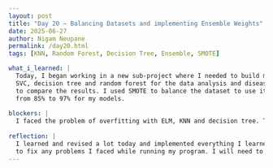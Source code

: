 ```yaml
---
layout: post
title: "Day 20 – Balancing Datasets and implementing Ensemble Weights"
date: 2025-06-27
author: Nigam Neupane
permalink: /day20.html
tags: [KNN, Random Forest, Decision Tree, Ensemble, SMOTE]

what_i_learned: |
  Today, I began working in a new sub-project where I needed to build models for early detection of kidney diseases. I used the models ELM, KNN, 
  SVC, decision tree and random forest for the data analysis and disease prediction. I used both unbalanced and balanced datasets for the data analysis 
  to compare the results. I used SMOTE to balance the dataset to use it for disease prediction. I good good accuracy with my models. Accuracy varied 
  from 85% to 97% for my models.
  
blockers: |
  I faced the problem of overfitting with ELM, KNN and decision tree. This made my results wrong for my models.
  
reflection: |
  I learned and revised a lot today and implemented everything I learned for the past few weeks. I got accurate results from my models and I was able 
  to fix any problems I faced while running my program. I will need to fix the problem of overfitting to get even higher accuracy.
---
```

